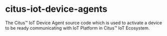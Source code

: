 # citus-iot-device-agents
The Citus™ IoT Device Agent source code which is used to activate a device to be ready communicating with IoT Platform in Citus™ IoT Ecosystem.
